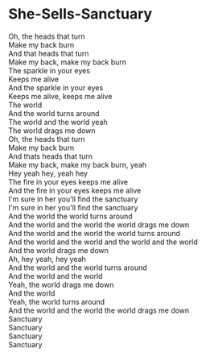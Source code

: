 # She-Sells-Sanctuary

Oh, the heads that turn  
Make my back burn  
And that heads that turn  
Make my back, make my back burn  
The sparkle in your eyes  
Keeps me alive  
And the sparkle in your eyes  
Keeps me alive, keeps me alive  
The world  
And the world turns around  
The world and the world yeah  
The world drags me down  
Oh, the heads that turn  
Make my back burn  
And thats heads that turn  
Make my back, make my back burn, yeah  
Hey yeah hey, yeah hey  
The fire in your eyes keeps me alive  
And the fire in your eyes keeps me alive  
I'm sure in her you'll find the sanctuary  
I'm sure in her you'll find the sanctuary  
And the world the world turns around  
And the world and the world the world drags me down  
And the world and the world the world turns around  
And the world and the world and the world and the world  
And the world drags me down  
Ah, hey yeah, hey yeah  
And the world and the world turns around  
And the world and the world  
Yeah, the world drags me down  
And the world  
Yeah, the world turns around  
And the world and the world the world drags me down  
Sanctuary  
Sanctuary  
Sanctuary  
Sanctuary
